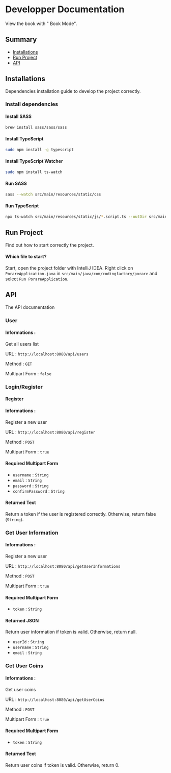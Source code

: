 # Developper Documentation

View the book with "<i class="fa fa-book fa-fw"></i> Book Mode".

Summary
---
- [Installations](#Installations)
- [Run Project](#Run-Project)
- [API](#API)

Installations
---
Dependencies installation guide to develop the project correctly.

### Install dependencies
#### Install SASS
```bash
brew install sass/sass/sass
```

#### Install TypeScript
```bash
sudo npm install -g typescript
```

#### Install TypeScript Watcher
```bash
sudo npm install ts-watch
```

#### Run SASS
```bash
sass --watch src/main/resources/static/css
```

#### Run TypeScript
```bash
npx ts-watch src/main/resources/static/js/*.script.ts --outDir src/main/resources/static/js/
```

Run Project
---
Find out how to start correctly the project.

#### Which file to start?
Start, open the project folder with IntelliJ IDEA. Right click on `PorareApplication.java` in `src/main/java/com/codingfactory/porare` and select `Run PorareApplication`.

API
---
The API documentation

### User
#### Informations :
Get all users list

URL : `http://localhost:8080/api/users`

Method : `GET`

Multipart Form : `false`

### Login/Register
#### Register
#### Informations :
Register a new user

URL : `http://localhost:8080/api/register`

Method : `POST`

Multipart Form : `true`

#### Required Multipart Form
- `username` : `String`
- `email` : `String`
- `password` : `String`
- `confirmPassword` : `String`

#### Returned Text
Return a token if the user is registered correctly. Otherwise, return false (`String`).

### Get User Information
#### Informations :
Register a new user

URL : `http://localhost:8080/api/getUserInformations`

Method : `POST`

Multipart Form : `true`

#### Required Multipart Form
- `token` : `String`

#### Returned JSON
Return user information if token is valid. Otherwise, return null.
- `userId` : `String`
- `username` : `String`
- `email` : `String`

### Get User Coins
#### Informations :
Get user coins

URL : `http://localhost:8080/api/getUserCoins`

Method : `POST`

Multipart Form : `true`

#### Required Multipart Form
- `token` : `String`

#### Returned Text
Return user coins if token is valid. Otherwise, return 0.